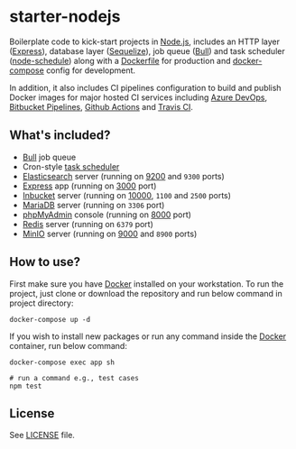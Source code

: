 # starter-nodejs

Boilerplate code to kick-start projects in [Node.js](https://nodejs.org/), includes an HTTP layer ([Express](https://expressjs.com/)), database layer ([Sequelize](https://sequelize.org/)), job queue ([Bull](https://optimalbits.github.io/bull/)) and task scheduler ([node-schedule](https://www.npmjs.com/package/node-schedule)) along with a [Dockerfile](https://docs.docker.com/engine/reference/builder/) for production and [docker-compose](https://docs.docker.com/compose/) config for development.

In addition, it also includes CI pipelines configuration to build and publish Docker images for major hosted CI services including [Azure DevOps](https://azure.microsoft.com/en-in/services/devops/), [Bitbucket Pipelines](https://bitbucket.org/product/features/pipelines), [Github Actions](https://github.com/features/actions) and [Travis CI](https://www.travis-ci.com/).

## What's included?

- [Bull](https://optimalbits.github.io/bull/) job queue
- Cron-style [task scheduler](https://www.npmjs.com/package/node-schedule)
- [Elasticsearch](https://www.elastic.co/elastic-stack/) server (running on [9200](http://localhost:9200/) and `9300` ports)
- [Express](https://expressjs.com/) app (running on [3000](http://localhost:3000/) port)
- [Inbucket](https://www.inbucket.org/) server (running on [10000](http://localhost:10000/), `1100` and `2500` ports)
- [MariaDB](https://mariadb.org/) server (running on `3306` port)
- [phpMyAdmin](https://www.phpmyadmin.net/) console (running on [8000](http://localhost:8000/) port)
- [Redis](https://redis.io/) server (running on `6379` port)
- [MinIO](https://min.io/) server (running on [9000](http://localhost:9000/) and `8900` ports)

## How to use?

First make sure you have [Docker](https://www.docker.com/) installed on your workstation.
To run the project, just clone or download the repository and run below command in project directory:

```shell
docker-compose up -d
```

If you wish to install new packages or run any command inside the [Docker](https://www.docker.com/)  container, run below command:

```shell
docker-compose exec app sh

# run a command e.g., test cases
npm test
```

## License

See [LICENSE](LICENSE) file.
